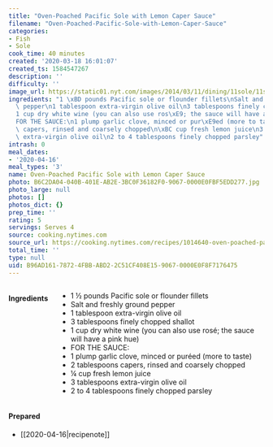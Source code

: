 ```yaml
---
title: "Oven-Poached Pacific Sole with Lemon Caper Sauce"
filename: "Oven-Poached-Pacific-Sole-with-Lemon-Caper-Sauce"
categories:
- Fish
- Sole
cook_time: 40 minutes
created: '2020-03-18 16:01:07'
created_ts: 1584547267
description: ''
difficulty: ''
image_url: https://static01.nyt.com/images/2014/03/11/dining/11sole/11sole-articleLarge.jpg
ingredients: "1 \xBD pounds Pacific sole or flounder fillets\nSalt and freshly ground\
  \ pepper\n1 tablespoon extra-virgin olive oil\n3 tablespoons finely chopped shallot\n\
  1 cup dry white wine (you can also use ros\xE9; the sauce will have a pink hue)\n\
  FOR THE SAUCE:\n1 plump garlic clove, minced or pur\xE9ed (more to taste)\n2 tablespoons\
  \ capers, rinsed and coarsely chopped\n\xBC cup fresh lemon juice\n3 tablespoons\
  \ extra-virgin olive oil\n2 to 4 tablespoons finely chopped parsley"
intrash: 0
meal_dates:
- '2020-04-16'
meal_types: '3'
name: Oven-Poached Pacific Sole with Lemon Caper Sauce
photo: B6C2DA04-040B-401E-AB2E-3BC0F36182F0-9067-0000E0FBF5EDD277.jpg
photo_large: null
photos: []
photos_dict: {}
prep_time: ''
rating: 5
servings: Serves 4
source: cooking.nytimes.com
source_url: https://cooking.nytimes.com/recipes/1014640-oven-poached-pacific-sole-with-lemon-caper-sauce?action=click&module=Global%20Search%20Recipe%20Card&pgType=search&rank=8
total_time: ''
type: null
uid: B96AD161-7872-4FBB-ABD2-2C51CF408E15-9067-0000E0F8F7176475
---
```

<div class="large-8 medium-7 columns" id="writeup">	</div><!-- #writeup -->
</div><!-- #row-one -->
<div class="row" id="row-two">	<div class="medium-4 small-5 columns"><h4 id="ingredients">Ingredients</h4><div class="box box-ingredients content"><ul>
<li>1 ½ pounds Pacific sole or flounder fillets</li>
<li>Salt and freshly ground pepper</li>
<li>1 tablespoon extra-virgin olive oil</li>
<li>3 tablespoons finely chopped shallot</li>
<li>1 cup dry white wine (you can also use rosé; the sauce will have a pink hue)</li>
<li>FOR THE SAUCE:</li>
<li>1 plump garlic clove, minced or puréed (more to taste)</li>
<li>2 tablespoons capers, rinsed and coarsely chopped</li>
<li>¼ cup fresh lemon juice</li>
<li>3 tablespoons extra-virgin olive oil</li>
<li>2 to 4 tablespoons finely chopped parsley</li>
</ul>
</div>	</div>	<div class="medium-6 small-7 columns">	</div>	<div class="medium-2 columns" id="photo-sidebar">		<div class="" id="meals"><h4>Prepared</h4><ul>
<li>[[2020-04-16|recipenote]]</li>
</ul>
		</div>